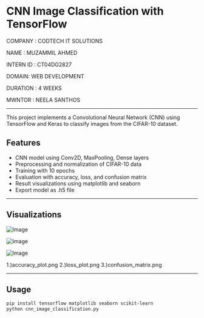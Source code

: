 
# CNN Image Classification with TensorFlow

COMPANY : CODTECH IT SOLUTIONS

NAME : MUZAMMIL AHMED 

INTERN ID : CT04DG2827

DOMAIN: WEB DEVELOPMENT 

DURATION : 4 WEEKS 

MWNTOR : NEELA SANTHOS 

---

This project implements a Convolutional Neural Network (CNN) using TensorFlow and Keras to classify images from the CIFAR-10 dataset.

## Features
- CNN model using Conv2D, MaxPooling, Dense layers
- Preprocessing and normalization of CIFAR-10 data
- Training with 10 epochs
- Evaluation with accuracy, loss, and confusion matrix
- Result visualizations using matplotlib and seaborn
- Export model as .h5 file

---

## Visualizations
![Image](https://github.com/user-attachments/assets/ea61fba2-30ac-48fc-845b-b47790553ea8)

![Image](https://github.com/user-attachments/assets/410aeb24-fe10-44f3-b9fd-d8502a423db0)

![Image](https://github.com/user-attachments/assets/fd6e4e47-98d4-4ea3-9b9b-f76d6b7c5d4f)


1.)accuracy_plot.png
2.)loss_plot.png
3.)confusion_matrix.png

---

## Usage
```bash
pip install tensorflow matplotlib seaborn scikit-learn
python cnn_image_classification.py
```
